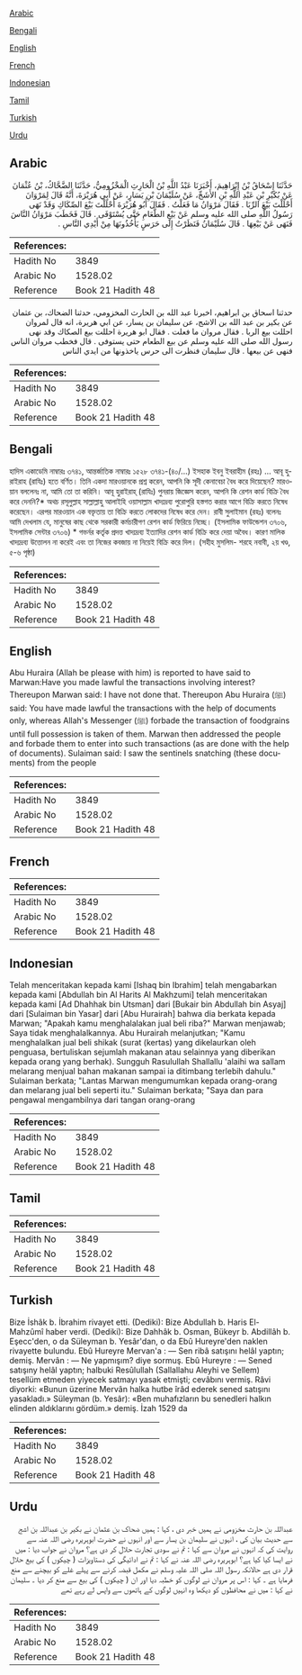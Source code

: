 [Arabic](#arabic)

[Bengali](#bengali)

[English](#english)

[French](#french)

[Indonesian](#indonesian)

[Tamil](#tamil)

[Turkish](#turkish)

[Urdu](#urdu)

## Arabic


<div dir="rtl" lang="ar" style={{fontSize:'larger',backgroundColor:'#f8f9fa',padding:20}}>
حَدَّثَنَا إِسْحَاقُ بْنُ إِبْرَاهِيمَ، أَخْبَرَنَا عَبْدُ اللَّهِ بْنُ الْحَارِثِ الْمَخْزُومِيُّ، حَدَّثَنَا الضَّحَّاكُ، بْنُ عُثْمَانَ عَنْ بُكَيْرِ بْنِ عَبْدِ اللَّهِ بْنِ الأَشَجِّ، عَنْ سُلَيْمَانَ بْنِ يَسَارٍ، عَنْ أَبِي هُرَيْرَةَ، أَنَّهُ قَالَ لِمَرْوَانَ أَحْلَلْتَ بَيْعَ الرِّبَا ‏.‏ فَقَالَ مَرْوَانُ مَا فَعَلْتُ ‏.‏ فَقَالَ أَبُو هُرَيْرَةَ أَحْلَلْتَ بَيْعَ الصِّكَاكِ وَقَدْ نَهَى رَسُولُ اللَّهِ صلى الله عليه وسلم عَنْ بَيْعِ الطَّعَامِ حَتَّى يُسْتَوْفَى ‏.‏ قَالَ فَخَطَبَ مَرْوَانُ النَّاسَ فَنَهَى عَنْ بَيْعِهَا ‏.‏ قَالَ سُلَيْمَانُ فَنَظَرْتُ إِلَى حَرَسٍ يَأْخُذُونَهَا مِنْ أَيْدِي النَّاسِ ‏.‏
</div>
<div style={{backgroundColor:'#f8f9fa',padding:20, marginBottom: 10}}><table> <thead> <tr> <th>References:</th> <th></th> </tr> </thead> <tbody><tr><td>Hadith No</td><td>3849</td></tr><tr><td>Arabic No</td><td>1528.02</td></tr><tr><td>Reference</td><td>Book 21 Hadith 48</td></tr></tbody></table></div>


<div dir="rtl" lang="ar" style={{fontSize:'larger',backgroundColor:'#f8f9fa',padding:20}}>
حدثنا اسحاق بن ابراهيم، اخبرنا عبد الله بن الحارث المخزومي، حدثنا الضحاك، بن عثمان عن بكير بن عبد الله بن الاشج، عن سليمان بن يسار، عن ابي هريرة، انه قال لمروان احللت بيع الربا . فقال مروان ما فعلت . فقال ابو هريرة احللت بيع الصكاك وقد نهى رسول الله صلى الله عليه وسلم عن بيع الطعام حتى يستوفى . قال فخطب مروان الناس فنهى عن بيعها . قال سليمان فنظرت الى حرس ياخذونها من ايدي الناس
</div>
<div style={{backgroundColor:'#f8f9fa',padding:20, marginBottom: 10}}><table> <thead> <tr> <th>References:</th> <th></th> </tr> </thead> <tbody><tr><td>Hadith No</td><td>3849</td></tr><tr><td>Arabic No</td><td>1528.02</td></tr><tr><td>Reference</td><td>Book 21 Hadith 48</td></tr></tbody></table></div>

## Bengali


<div dir="ltr" lang="bn" style={{fontSize:'larger',backgroundColor:'#f8f9fa',padding:20}}>
হাদিস একাডেমি নাম্বারঃ ৩৭৪১, আন্তর্জাতিক নাম্বারঃ ১৫২৮ ৩৭৪১-(৪০/...) ইসহাক ইবনু ইবরাহীম (রহঃ) ... আবূ হুরাইরাহ (রাযিঃ) হতে বর্ণিত। তিনি একদা মারওয়ানকে প্রশ্ন করেন, আপনি কি সূদী কেনাবেচা বৈধ করে দিয়েছেন? মারওয়ান বললেনঃ না, আমি তো তা করিনি। আবূ হুরাইরাহ্ (রাযিঃ) পুনরায় জিজ্ঞেস করেন, আপনি কি রেশন কার্ড বিক্রি বৈধ করে দেননি?* অথচ রসূলুল্লাহ সাল্লাল্লাহু আলাইহি ওয়াসাল্লাম খাদ্যদ্রব্য পুরোপুরি হস্তগত করার আগে বিক্রি করতে নিষেধ করেছেন। এরপর মারওয়ান এক বক্তৃতায় তা বিক্রি করতে লোকদের নিষেধ করে দেন। রাবী সুলাইমান (রহঃ) বলেনঃ আমি দেখলাম যে, মানুষের কাছ থেকে সরকারী কর্মচারীগণ রেশন কার্ড ফিরিয়ে নিচ্ছে। (ইসলামিক ফাউন্ডেশন ৩৭০৬, ইসলামিক সেন্টার ৩৭০৬) * গভর্নর কর্তৃক প্রদত্ত খাদ্যদ্রব্য ইত্যাদির রেশন কার্ড বিক্রি করে দেয়া অবৈধ। কারণ মালিক খাদ্যদ্রব্য উত্তোলন না করেই এবং তা নিজের কবজায় না নিয়েই বিক্রি করে দিল। (সহীহ মুসলিম- শরহে নবাবী, ২য় খণ্ড, ৫-৬ পৃষ্ঠা)
</div>
<div style={{backgroundColor:'#f8f9fa',padding:20, marginBottom: 10}}><table> <thead> <tr> <th>References:</th> <th></th> </tr> </thead> <tbody><tr><td>Hadith No</td><td>3849</td></tr><tr><td>Arabic No</td><td>1528.02</td></tr><tr><td>Reference</td><td>Book 21 Hadith 48</td></tr></tbody></table></div>

## English


<div dir="ltr" lang="en" style={{fontSize:'larger',backgroundColor:'#f8f9fa',padding:20}}>
Abu Huraira (Allah be please with him) is reported to have said to Marwan:Have you made lawful the transactions involving interest? Thereupon Marwan said: I have not done that. Thereupon Abu Huraira (ﷺ) said: You have made lawful the transactions with the help of documents only, whereas Allah's Messenger (ﷺ) forbade the transaction of foodgrains until full possession is taken of them. Marwan then addressed the people and forbade them to enter into such transactions (as are done with the help of documents). Sulaiman said: I saw the sentinels snatching (these documents) from the people
</div>
<div style={{backgroundColor:'#f8f9fa',padding:20, marginBottom: 10}}><table> <thead> <tr> <th>References:</th> <th></th> </tr> </thead> <tbody><tr><td>Hadith No</td><td>3849</td></tr><tr><td>Arabic No</td><td>1528.02</td></tr><tr><td>Reference</td><td>Book 21 Hadith 48</td></tr></tbody></table></div>

## French


<div dir="ltr" lang="fr" style={{fontSize:'larger',backgroundColor:'#f8f9fa',padding:20}}>

</div>
<div style={{backgroundColor:'#f8f9fa',padding:20, marginBottom: 10}}><table> <thead> <tr> <th>References:</th> <th></th> </tr> </thead> <tbody><tr><td>Hadith No</td><td>3849</td></tr><tr><td>Arabic No</td><td>1528.02</td></tr><tr><td>Reference</td><td>Book 21 Hadith 48</td></tr></tbody></table></div>

## Indonesian


<div dir="ltr" lang="id" style={{fontSize:'larger',backgroundColor:'#f8f9fa',padding:20}}>
Telah menceritakan kepada kami [Ishaq bin Ibrahim] telah mengabarkan kepada kami [Abdullah bin Al Harits Al Makhzumi] telah menceritakan kepada kami [Ad Dhahhak bin Utsman] dari [Bukair bin Abdullah bin Asyaj] dari [Sulaiman bin Yasar] dari [Abu Hurairah] bahwa dia berkata kepada Marwan; "Apakah kamu menghalalakan jual beli riba?" Marwan menjawab; Saya tidak menghalalkannya. Abu Hurairah melanjutkan; "Kamu menghalalkan jual beli shikak (surat (kertas) yang dikelaurkan oleh penguasa, bertuliskan sejumlah makanan atau selainnya yang diberikan kepada orang yang berhak). Sungguh Rasulullah Shallallu 'alaihi wa sallam melarang menjual bahan makanan sampai ia ditimbang terlebih dahulu." Sulaiman berkata; "Lantas Marwan mengumumkan kepada orang-orang dan melarang jual beli seperti itu." Sulaiman berkata; "Saya dan para pengawal mengambilnya dari tangan orang-orang
</div>
<div style={{backgroundColor:'#f8f9fa',padding:20, marginBottom: 10}}><table> <thead> <tr> <th>References:</th> <th></th> </tr> </thead> <tbody><tr><td>Hadith No</td><td>3849</td></tr><tr><td>Arabic No</td><td>1528.02</td></tr><tr><td>Reference</td><td>Book 21 Hadith 48</td></tr></tbody></table></div>

## Tamil


<div dir="ltr" lang="ta" style={{fontSize:'larger',backgroundColor:'#f8f9fa',padding:20}}>

</div>
<div style={{backgroundColor:'#f8f9fa',padding:20, marginBottom: 10}}><table> <thead> <tr> <th>References:</th> <th></th> </tr> </thead> <tbody><tr><td>Hadith No</td><td>3849</td></tr><tr><td>Arabic No</td><td>1528.02</td></tr><tr><td>Reference</td><td>Book 21 Hadith 48</td></tr></tbody></table></div>

## Turkish


<div dir="ltr" lang="tr" style={{fontSize:'larger',backgroundColor:'#f8f9fa',padding:20}}>
Bize İshâk b. İbrahim rivayet etti. (Dediki): Bize Abdullah b. Haris El-Mahzûmî haber verdi. (Dediki): Bize Dahhâk b. Osman, Bükeyr b. Abdillâh b. Eşecc'den, o da Süleyman b. Yesâr'dan, o da Ebû Hureyre'den naklen rivayette bulundu. Ebû Hureyre Mervan'a : — Sen ribâ satışını helâl yaptın; demiş. Mervân : — Ne yapmışım? diye sormuş. Ebû Hureyre : — Sened satışıny helâl yaptın; halbuki Resûlullah (Sallallahu Aleyhi ve Sellem) tesellüm etmeden yiyecek satmayı yasak etmişti; cevâbını vermiş. Râvi diyorki: «Bunun üzerine Mervân halka hutbe îrâd ederek sened satışını yasakladı.» Süleyman (b. Yesâr): «Ben muhafızların bu senedleri halkın elinden aldıklarını gördüm.» demiş. İzah 1529 da
</div>
<div style={{backgroundColor:'#f8f9fa',padding:20, marginBottom: 10}}><table> <thead> <tr> <th>References:</th> <th></th> </tr> </thead> <tbody><tr><td>Hadith No</td><td>3849</td></tr><tr><td>Arabic No</td><td>1528.02</td></tr><tr><td>Reference</td><td>Book 21 Hadith 48</td></tr></tbody></table></div>

## Urdu


<div dir="rtl" lang="ur" style={{fontSize:'larger',backgroundColor:'#f8f9fa',padding:20}}>
عبداللہ بن حارث مخزومی نے ہمیں خبر دی ، کہا : ہمیں ضحاک بن عثمان نے بکیر بن عبداللہ بن اشج سے حدیث بیان کی ، انہوں نے سلیمان بن یسار سے اور انہوں نے حضرت ابوہریرہ رضی اللہ عنہ سے روایت کی کہ انہوں نے مروان سے کہا : تم نے سودی تجارت حلال کر دی ہے؟ مروان نے جواب دیا : میں نے ایسا کیا کیا ہے؟ ابوہریرہ رضی اللہ عنہ نے کہا : تم نے ادائیگی کی دستاویزات ( چیکوں ) کی بیع حلال قرار دی ہے حالانکہ رسول اللہ صلی اللہ علیہ وسلم نے مکمل قبضہ کرنے سے پہلے غلے کو بیچنے سے منع فرمایا ہے ۔ کہا : اس پر مروان نے لوگوں کو خطبہ دیا اور ان ( چیکوں ) کی بیع سے منع کر دیا ۔ سلیمان نے کہا : میں نے محافظوں کو دیکھا وہ انہیں لوگوں کے ہاتھوں سے واپس لے رہے تھے
</div>
<div style={{backgroundColor:'#f8f9fa',padding:20, marginBottom: 10}}><table> <thead> <tr> <th>References:</th> <th></th> </tr> </thead> <tbody><tr><td>Hadith No</td><td>3849</td></tr><tr><td>Arabic No</td><td>1528.02</td></tr><tr><td>Reference</td><td>Book 21 Hadith 48</td></tr></tbody></table></div>